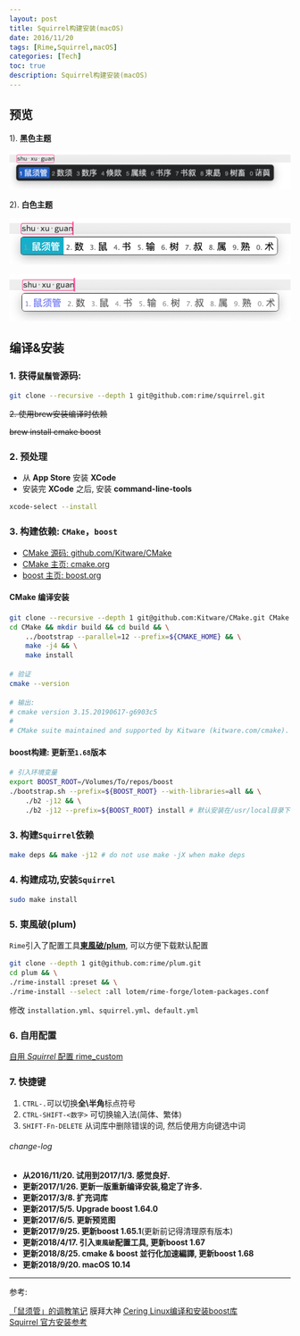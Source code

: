 ```yaml
---
layout: post
title: Squirrel构建安装(macOS)
date: 2016/11/20
tags: [Rime,Squirrel,macOS]
categories: [Tech]
toc: true
description: Squirrel构建安装(macOS)
---
```


## 预览

1). **黑色主题**

![](/imgs/squirrel-screenshot/rime_black.png)

2). **白色主题**

![](/imgs/squirrel-screenshot/rime_white.png)

![](/imgs/squirrel-screenshot/rime_white_placeless.png)


## 编译&安装

### 1. 获得`鼠鬚管`源码:

```bash
git clone --recursive --depth 1 git@github.com:rime/squirrel.git
```

~~2. 使用brew安装编译时依赖~~

~~brew install cmake boost~~

### 2. 预处理

- 从 **App Store** 安装 **XCode**
- 安装完 **XCode** 之后, 安装 **command-line-tools**

```bash
xcode-select --install
```

### 3. 构建依赖: `CMake`，`boost`

+ [CMake 源码: github.com/Kitware/CMake](https://github.com/Kitware/CMake)
+ [CMake 主页: cmake.org](https://cmake.org)
+ [boost 主页: boost.org](http://www.boost.org)

#### CMake 编译安装

```bash
git clone --recursive --depth 1 git@github.com:Kitware/CMake.git CMake
cd CMake && mkdir build && cd build && \
    ../bootstrap --parallel=12 --prefix=${CMAKE_HOME} && \
    make -j4 && \
    make install

# 验证
cmake --version

# 输出: 
# cmake version 3.15.20190617-g6903c5
#
# CMake suite maintained and supported by Kitware (kitware.com/cmake).
```

#### boost构建: 更新至`1.68`版本

```bash
# 引入环境变量 
export BOOST_ROOT=/Volumes/To/repos/boost
./bootstrap.sh --prefix=${BOOST_ROOT} --with-libraries=all && \
    ./b2 -j12 && \
    ./b2 -j12 --prefix=${BOOST_ROOT} install # 默认安装在/usr/local目录下 
```

### 3. 构建`Squirrel`依赖

```bash
make deps && make -j12 # do not use make -jX when make deps 
```

### 4. 构建成功,安装`Squirrel`

```bash
sudo make install
```

### 5. 東風破(plum)
`Rime`引入了配置工具[**東風破/plum**](https://github.com/rime/plum), 可以方便下载默认配置

```bash
git clone --depth 1 git@github.com:rime/plum.git
cd plum && \
./rime-install :preset && \
./rime-install --select :all lotem/rime-forge/lotem-packages.conf
```

修改 `installation.yml`、`squirrel.yml`、`default.yml`

### 6. 自用配置

[自用 *Squirrel* 配置 rime_custom](https://github.com/yakirChen/macOS-libs/tree/master/rime/rime_custom)

### 7. 快捷键
1. `CTRL-.`可以切换**全\半角**标点符号  
2. `CTRL-SHIFT-<数字>` 可切换输入法(简体、繁体)  
3. `SHIFT-Fn-DELETE` 从词库中删除错误的词, 然后使用方向键选中词  

###### change-log

+ **从2016/11/20. 试用到2017/1/3. 感觉良好.**
+ **更新2017/1/26. 更新一版重新编译安装,稳定了许多.**
+ **更新2017/3/8. 扩充词库**
+ **更新2017/5/5. Upgrade boost 1.64.0**
+ **更新2017/6/5. 更新预览图**
+ **更新2017/9/25. 更新boost 1.65.1**(更新前记得清理原有版本)
+ **更新2018/4/17. 引入`東風破`配置工具, 更新boost 1.67**
+ **更新2018/8/25. cmake & boost 並行化加速編譯, 更新boost 1.68**
+ **更新2018/9/20. macOS 10.14**

---

参考:

[「鼠须管」的调教笔记](https://scomper.me/gtd/-shu-xu-guan-de-diao-jiao-bi-ji) 膜拜大神
[Cering Linux编译和安装boost库](http://cering.github.io/2015/10/30/Linux编译和安装boost库/)  
[Squirrel 官方安装参考](https://github.com/rime/squirrel/blob/master/INSTALL.md)  
